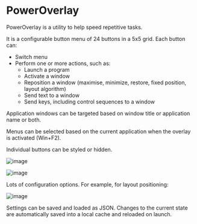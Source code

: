 # PowerOverlay

PowerOverlay is a utility to help speed repetitive tasks.

It is a configurable button menu of 24 buttons in a 5x5 grid. Each button can:

* Switch menu
* Perform one or more actions, such as:
  * Launch a program
  * Activate a window
  * Reposition a window (maximise, minimize, restore, fixed position, layout algorithm)
  * Send text to a window
  * Send keys, including control sequences to a window

Application windows can be targeted based on window title or application name or both.

Menus can be selected based on the current application when the overlay is activated (Win+F2).

Individual buttons can be styled or hidden.

![image](https://user-images.githubusercontent.com/5338720/177738522-0afee2c2-66ba-4170-baa1-48517bd93b6e.png)

![image](https://user-images.githubusercontent.com/5338720/177740068-336c1156-cd6b-49f6-9e49-deffebc82816.png)

Lots of configuration options. For example, for layout positioning:

![image](https://user-images.githubusercontent.com/5338720/177740479-1422a1fb-44fa-4329-bb98-c4d4001b904b.png)

Settings can be saved and loaded as JSON. Changes to the current state are automatically saved into a local cache and reloaded on launch.

